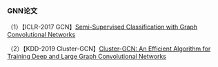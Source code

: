 ### GNN论文
（1）【ICLR-2017 GCN】[Semi-Supervised Classification with Graph Convolutional Networks](https://arxiv.org/abs/1609.02907)

（2）【KDD-2019 Cluster-GCN】[Cluster-GCN: An Efficient Algorithm for Training Deep and Large Graph Convolutional Networks](https://arxiv.org/abs/1905.07953)
